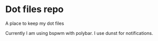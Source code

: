 # Dot files repo
A place to keep my dot files

Currently I am using bspwm with polybar. I use dunst for notifications.
